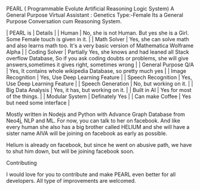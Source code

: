 PEARL ( Programmable Evolute Artificial Reasoning Logic System) A General Purpose Virtual Assistant : Genetics Type:-Female
Its a General Purpose Conversation cum Reasoning System.


| PEARL is            | Details |
| Human               | No, she is not Human. But yes she is a Girl. Some Female touch is given in it. |
| Math Solver         | Yes, she can solve math and also learns math too. It's a very basic version of Mathematica Wolframe Alpha  |
| Coding Solver       | Partially Yes, she knows and had leaned all Stack overflow Database, So if you ask coding doubts or problems, she will give answers,sometimes it gives right, sometimes wrong |
| General Purpose Q/A | Yes, It contains whole wikipedia Database, so pretty much yes |
| Image Recognition   | Yes, Use Deep Learning Feature  |
| Speech Recognition  | Yes, Use Deep Learning Feature  |
| Speech Generation   | No, but working on it. |
| Big Data Analysis   | Yes, it has, but working on it. |
| Built in AI         | Yes for most of the things.  |
| Modular System      | Definately Yes  |
| Can make Coffee     | Yes but need some interface |

Mostly written in Nodejs and Python with Advance Graph Database from Neo4j, NLP and ML. For now, you can talk to her on facebook. And like every human she also has a big brother called HELIUM and she will have a sister name AIVA will be joining on facebook as early as possible.

Helium is already on facebook, but since he went on abusive path, we have to shut him down, but will be joining facebook soon.

Contributing

I would love for you to contribute and make PEARL even better for all developers. All type of improvements are welcomed.
